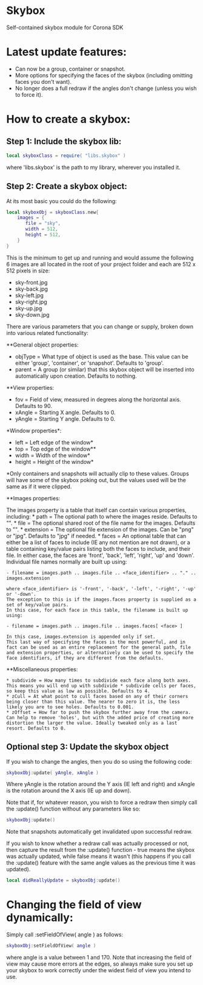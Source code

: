 Skybox
======

Self-contained skybox module for Corona SDK


Latest update features:
======

* Can now be a group, container or snapshot.
* More options for specifying the faces of the skybox (including omitting faces you don't want).
* No longer does a full redraw if the angles don't change (unless you wish to force it).

How to create a skybox:
======

Step 1: Include the skybox lib:
------

```lua
local skyboxClass = require( "libs.skybox" )
```
where 'libs.skybox' is the path to my library, wherever you installed it.
 
Step 2: Create a skybox object:
------
 
At its most basic you could do the following:

```Lua
local skyboxObj = skyboxClass.new{
    images = {
       file = "sky",
       width = 512,
       height = 512,
    }
}
```

This is the minimum to get up and running and would assume the following 6 images are all located in the root of your project folder and each are 512 x 512 pixels in size:

* sky-front.jpg
* sky-back.jpg
* sky-left.jpg
* sky-right.jpg
* sky-up.jpg
* sky-down.jpg

There are various parameters that you can change or supply, broken down into various related functionality:
 
**General object properties:

* objType = What type of object is used as the base. This value can be either 'group', 'container', or 'snapshot'. Defaults to 'group'.
* parent = A group (or similar) that this skybox object will be inserted into automatically upon creation. Defaults to nothing.

**View properties:

* fov = Field of view, measured in degrees along the horizontal axis. Defaults to 90.
* xAngle = Starting X angle. Defaults to 0.
* yAngle = Starting Y angle. Defaults to 0.

*Window properties\*:

* left = Left edge of the window\*
* top = Top edge of the window*\*
* width = Width of the window\*
* height = Height of the window\*

\*Only containers and snapshots will actually clip to these values. Groups will have some of the skybox poking out, but the values used will be the same as if it were clipped.
 
**Images properties:
 
The images property is a table that itself can contain various properties, including:
	* path = The optional path to where the images reside. Defaults to "".
	* file = The optional shared root of the file name for the images. Defaults to "".
	* extension = The optional file extension of the images. Can be "png" or "jpg". Defaults to "jpg" if needed.
	* faces = An optional table that can either be a list of faces to include (IE any not mention are not drawn), or a table containing key/value pairs listing both the faces to include, and their file. In either case, the faces are 'front', 'back', 'left', 'right', 'up' and 'down'.
	Individual file names normally are built up using:
 
 	- filename = images.path .. images.file .. <face_identifier> .. "." .. images.extension
 
	where <face_identifier> is '-front', '-back', '-left', '-right', '-up' or '-down'.
	The exception to this is if the images.faces property is supplied as a set of key/value pairs.
	In this case, for each face in this table, the filename is built up using:
 
	- filename = images.path .. images.file .. images.faces[ <face> ]

	In this case, images.extension is appended only if set.
	This last way of specifying the faces is the most powerful, and in fact can be used as an entire replacement for the general path, file and extension properties, or alternatively can be used to specify the face identifiers, if they are different from the defaults.

**Miscellaneous properties:

	* subdivide = How many times to subdivide each face along both axes. This means you will end up with subdivide * subdivide cells per faces, so keep this value as low as possible. Defaults to 4.
	* zCull = At what point to cull faces based on any of their corners being closer than this value. The nearer to zero it is, the less likely you are to see holes. Defaults to 0.001.
	* zOffset = How far to push the skybox further away from the camera. Can help to remove 'holes', but with the added price of creating more distortion the larger the value. Ideally tweaked only as a last resort. Defaults to 0.

Optional step 3: Update the skybox object
------
	 
If you wish to change the angles, then you do so using the following code:
```lua
skyboxObj:update( yAngle, xAngle )
```
Where yAngle is the rotation around the Y axis (IE left and right) and xAngle is the rotation around the X axis (IE up and down).
	 
Note that if, for whatever reason, you wish to force a redraw then simply call the :update() function without any parameters like so:
```lua
skyboxObj:update()
```
Note that snapshots automatically get invalidated upon successful redraw.

If you wish to know whether a redraw call was actually processed or not, then capture the result from the :update() function - true means the skybox was actually updated, while false means it wasn't (this happens if you call the :update() feature with the same angle values as the previous time it was updated).
```lua
local didReallyUpdate = skyboxObj:update()
```
Changing the field of view dynamically:
======

Simply call :setFieldOfView( angle ) as follows:
```lua
skyboxObj:setFieldOfView( angle )
```
where angle is a value between 1 and 170. Note that increasing the field of view may cause more errors at the edges, so always make sure you set up your skybox to work correctly under the widest field of view you intend to use.